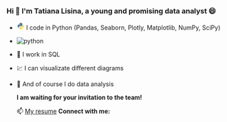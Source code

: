 ### Hi 👋 I'm Tatiana Lisina, a young and promising data analyst 😄


- <img src="https://raw.githubusercontent.com/devicons/devicon/master/icons/python/python-original.svg" alt="python" width="18" height="18"/> I code in Python (Pandas, Seaborn, Plotly, Matplotlib, NumPy, SciPy)

- <img src="https://disk.yandex.ru/i/YAkpbWMHKnCl2g/devicons/devicon/master/icons/python/python-original.svg" alt="python" width="18" height="18"/> 

- 💬 I work in SQL
- 💹 I can visualizate different diagrams
- 💪 And of course I do data analysis

  **I am waiting for your invitation to the team!**

  📫 [My resume](https://hh.ru/resume/54995864ff0b25ccb60039ed1f646957626952)
  **Connect with me:**
  
